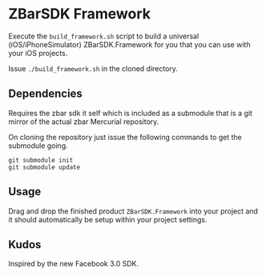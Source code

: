 # ZBarSDK Framework

Execute the `build_framework.sh` script to build a universal (iOS/iPhoneSimulator) ZBarSDK.Framework for you that you can use with your iOS projects.

Issue `./build_framework.sh` in the cloned directory.

## Dependencies

Requires the zbar sdk it self which is included as a submodule that is a git mirror of the actual zbar Mercurial repository.

On cloning the repository just issue the following commands to get the submodule going.

	git submodule init
	git submodule update
	
## Usage

Drag and drop the finished product `ZBarSDK.Framework` into your project and it should automatically be setup within your project settings.

## Kudos

Inspired by the new Facebook 3.0 SDK.